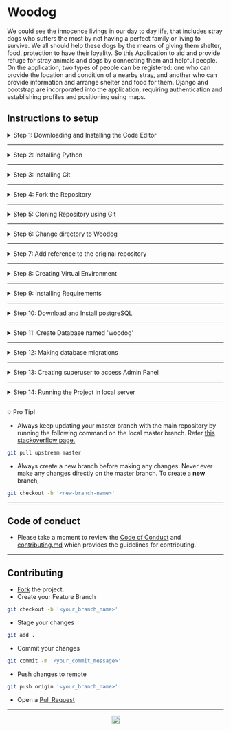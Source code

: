 # Woodog

We could see the innocence livings in our day to day life, that includes stray dogs who suffers the most by not having a perfect family or living to survive. We all should help these dogs by the means of giving them shelter, food, protection to have their loyality. So this Application to aid and provide refuge for stray animals and dogs by connecting them and helpful people.
On the application, two types of people can be registered: one who can provide the location and condition of a nearby stray, and another who can provide information and arrange shelter and food for them.
Django and bootstrap are incorporated into the application, requiring authentication and establishing profiles and positioning using maps.

## Instructions to setup

<details>
<summary>
Step 1: Downloading and Installing the Code Editor
</summary>
<br>
You can download and install any one of the following code editors.
<br><br>
<ul>
<li><a href="https://code.visualstudio.com/">Visual Studio Code</a> (Preferred)</li>
<li><a href="https://www.sublimetext.com/3">Sublime Text 3</a></li>
<li><a href="https://atom.io/">Atom</a></li>
</details>

---

<details>
<summary>
Step 2: Installing Python
</summary>
<br>
Download <a href="https://www.python.org/downloads/">Python Latest Version</a>
<br><br>
<ul>
<li>Make sure to check '<b>Add Python to Path</b>' in the setup window of the Installer.</li>
</ul>

Verify the installation from the Terminal using the following command,

```bash
python --version
```

</details>

---

<details>
<summary>
Step 3: Installing Git
</summary>
<br>
Download <a href="https://git-scm.com/downloads">Git</a>
</details>

---

<details>
<summary>
Step 4: Fork the Repository
</summary>
<br>
Click on <a href="#" target="_self"><img src="https://user-images.githubusercontent.com/58631762/120588030-11cee200-c454-11eb-98ad-060ef99428c5.png" width="16"></img></a> to fork <a href="https://github.com/Feminine-Divine/Woodog">this</a> repsository
</details>

---

<details>
<summary>
Step 5: Cloning Repository using Git
</summary>
<br>

```bash
git clone https://github.com/'<your-github-username>'/Woodog.git
```
</details>

---

<details>
<summary>
Step 6: Change directory to Woodog
</summary>
<br>

```bash
cd Woodog
```
</details>

---

<details>
<summary>
Step 7: Add reference to the original repository
</summary>
<br>

```bash
git remote add upstream https://github.com/Feminine-Divine/Woodog.git
```
</details>

---

<details>
<summary>
Step 8: Creating Virtual Environment
</summary>
<br>
Install virtualenv
<br><br>

```bash
pip install virtualenv
```

Creating Virtual Environment named `env`

```bash
virtualenv env
```

To Activate `env`

```bash
source env/Scripts/activate
```

To deactivate `env`

```bash
deactivate
```
</details>

---

<details>
<summary>
Step 9: Installing Requirements
</summary>
<br>

**Note**: Before installing requirements, Make sure the virtual environment is activated.
<br><br>

```bash
pip install -r requirements.txt
```
</details>

---

<details>
<summary>
Step 10: Download and Install postgreSQL
</summary>
<br>

* Download <a href="https://www.postgresql.org/download/">postgreSQL</a>
* Install it.
* Add postgreSQL to path.
</details>

---

<details>
<summary>
Step 11: Create Database named 'woodog'
</summary>
<br>

To create database in postgreSQL,

```bash
createdb --username=postgres woodog
```
</details>

---

<details>
<summary>
Step 12: Making database migrations
</summary>
<br>

**Note**: Before making database migrations, make sure you've successfully created database.

```bash
python manage.py makemigrations
```

```bash
python manage.py migrate
```
</details>

---

<details>
<summary>
Step 13: Creating superuser to access Admin Panel
</summary>
<br>

```bash
python manage.py createsuperuser
```
</details>

---

<details>
<summary>
Step 14: Running the Project in local server
</summary>
<br>
<b>Note:</b> Before running the project in local server, Make sure you activate the Virtual Environment.
<br><br>

```bash
python manage.py runserver
```
</details>

---

:bulb: Pro Tip!

* Always keep updating your master branch with the main repository by running the following command on the local master branch. Refer <a href="https://stackoverflow.com/questions/7244321/how-do-i-update-or-sync-a-forked-repository-on-github#:~:text=git%20remote%20add%20upstream%20https://github.com/whoever/whatever.git">this stackoverflow page.</a>

```bash
git pull upstream master
```

* Always create a new branch before making any changes. Never ever make any changes directly on the master branch. To create a **new** branch,

```bash
git checkout -b '<new-branch-name>'
```

---

## Code of conduct
  
* Please take a moment to review the [Code of Conduct](https://github.com/Feminine-Divine/Woodog/blob/master/CODE_OF_CONDUCT.md) and [contributing.md](https://github.com/Feminine-Divine/Woodog/blob/master/contributing.md) which provides the guidelines for contributing.
---

## Contributing

* <a href="#" target="_self" title="Fork">Fork</a> the project.
* Create your Feature Branch
```bash
git checkout -b '<your_branch_name>'
```
* Stage your changes
```bash
git add .
```
* Commit your changes
```bash
git commit -m '<your_commit_message>'
```
* Push changes to remote
```bash
git push origin '<your_branch_name>'
```
* Open a <a href="https://github.com/Feminine-Divine/Woodog/pulls" title="Create Pull request">Pull Request</a>

---

<p align="center">
<a href="https://github.com/Feminine-Divine/Woodog" title="Woodog Github">
<img src="https://user-images.githubusercontent.com/58631762/120077716-60cded80-c0c9-11eb-983d-80dfa5862d8a.png" width="19">
</a>
</p>
